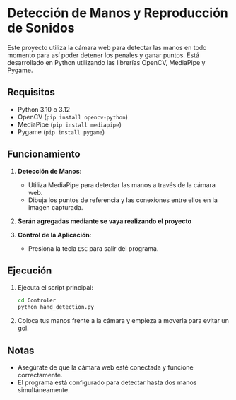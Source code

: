 # Detección de Manos y Reproducción de Sonidos

Este proyecto utiliza la cámara web para detectar las manos en todo momento para así poder detener los penales y ganar puntos. Está desarrollado en Python utilizando las librerías OpenCV, MediaPipe y Pygame.

## Requisitos
- Python 3.10 o 3.12
- OpenCV (`pip install opencv-python`)
- MediaPipe (`pip install mediapipe`)
- Pygame (`pip install pygame`)

## Funcionamiento

1. **Detección de Manos**:
   - Utiliza MediaPipe para detectar las manos a través de la cámara web.
   - Dibuja los puntos de referencia y las conexiones entre ellos en la imagen capturada.

2. **Serán agregadas mediante se vaya realizando el proyecto**

3. **Control de la Aplicación**:
   - Presiona la tecla `ESC` para salir del programa.

## Ejecución

1. Ejecuta el script principal:
   ```bash
   cd Controler
   python hand_detection.py
   ```
2. Coloca tus manos frente a la cámara y empieza a moverla para evitar un gol.

## Notas
- Asegúrate de que la cámara web esté conectada y funcione correctamente.
- El programa está configurado para detectar hasta dos manos simultáneamente.
